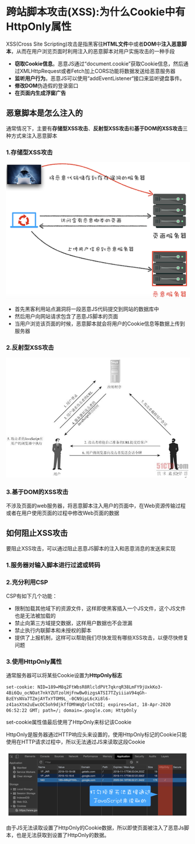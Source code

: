 # 跨站脚本攻击(XSS):为什么Cookie中有HttpOnly属性
XSS(Cross Site Scripting)攻击是指黑客往**HTML文件**中或者**DOM**中**注入恶意脚本**，从而在用户浏览页面时利用注入的恶意脚本对用户实施攻击的一种手段  

- **窃取Cookie信息**。恶意JS通过“document.cookie”获取Cookie信息，然后通过XMLHttpRequest或者Fetch加上CORS功能将数据发送给恶意服务器
- **监听用户行为**。恶意JS可以使用“addEventListener“接口来监听键盘事件。
- **修改DOM**伪造假的登录窗口
- **在页面内生成浮窗广告**

## 恶意脚本是怎么注入的
通常情况下，主要有**存储型XSS攻击**、**反射型XSS攻击**和**基于DOM的XSS攻击**三种方式来注入恶意脚本

### 1.存储型XSS攻击
![](img/存储型XSS攻击.png)  

- 首先黑客利用站点漏洞将一段恶意JS代码提交到网站的数据库中
- 然后用户向网站请求包含了恶意JS脚本的页面
- 当用户浏览该页面的时候，恶意脚本就会将用户的Cookie信息等数据上传到服务器

### 2.反射型XSS攻击
![](img/放射型XSS攻击.jpg)

### 3.基于DOM的XSS攻击
不涉及页面的web服务器，将恶意脚本注入用户的页面中，在Web资源传输过程或者在用户使用页面的过程中修改Web页面的数据

## 如何阻止XSS攻击
要阻止XSS攻击，可以通过阻止恶意JS脚本的注入和恶意消息的发送来实现

### 1.服务器对输入脚本进行过滤或转码

### 2.充分利用CSP
CSP有如下几个功能：  
- 限制加载其他域下的资源文件，这样即使黑客插入一个JS文件，这个JS文件也是无法被加载的
- 禁止向第三方域提交数据，这样用户数据也不会泄漏
- 禁止执行内联脚本和未授权的脚本
- 提供了上报机制，这样可以帮助我们尽快发现有哪些XSS攻击，以便尽快修复问题

### 3.使用HttpOnly属性
通常服务器可以将某些Cookie设置为**HttpOnly标志**
```
set-cookie: NID=189=M8q2FtWbsR8RlcldPVt7qkrqR38LmFY9jUxkKo3-4Bi6Qu_ocNOat7nkYZUTzolHjFnwBw0izgsATSI7TZyiiiaV94qGh-BzEYsNVa7TZmjAYTxYTOM9L_-0CN9ipL6cXi8l6-z41asXtm2uEwcOC5oh9djkffOMhWqQrlnCtOI; expires=Sat, 18-Apr-2020 06:52:22 GMT; path=/; domain=.google.com; HttpOnly

```
set-cookie属性值最后使用了HttpOnly来标记该Cookie  

HttpOnly是服务器通过HTTP响应头来设置的，使用HttpOnly标记的Cookie只能使用在HTTP请求过程中，所以无法通过JS来读取这段Cookie  

![](img/HttpOnly.png)  

由于JS无法读取设置了HttpOnly的Cookie数据，所以即使页面被注入了恶意Js脚本，也是无法获取到设置了HttpOnly的数据。
